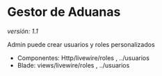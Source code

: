 # Gestor de Aduanas

_versión: 1.1_

Admin puede crear usuarios y roles personalizados
* Componentes: Http/livewire/roles , ../usuarios
* Blade: views/livewire/roles , ../usuarios